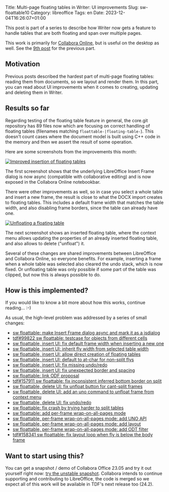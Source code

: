 Title: Multi-page floating tables in Writer: UI improvements
Slug: sw-floattable10
Category: libreoffice
Tags: en
Date: 2023-12-04T16:26:07+01:00

This post is part of a series to describe how Writer now gets a feature to handle tables that are
both floating and span over multiple pages.

This work is primarily for [Collabora Online](https://www.collaboraoffice.com/), but is useful on
the desktop as well. See the [9th post]({filename}/2023/sw-floattable9.md) for the previous part.

## Motivation

Previous posts described the hardest part of multi-page floating tables: reading them from
documents, so we layout and render them. In this part, you can read about UI improvements when it
comes to creating, updating and deleting them in Writer.

## Results so far

Regarding testing of the floating table feature in general, the core.git repository has 89 files now which are focusing on correct
handling of floating tables (filenames matching `floattable-|floating-table-`). This doesn't count
cases where the document model is built using C++ code in the memory and then we assert the result
of some operation.

Here are some screenshots from the improvements this month:

[![Improved insertion of floating tables](https://share.vmiklos.hu/blog/sw-floattable10/2023-11-13-floattable-lok-insert-ui.png)](https://share.vmiklos.hu/blog/sw-floattable10/2023-11-13-floattable-lok-insert-ui.png)

The first screenshot shows that the underlying LibreOffice Insert Frame dialog is now async
(compatible with collaborative editing) and is now exposed in the Collabora Online notebookbar.

There were other improvements as well, so in case you select a whole table and insert a new frame,
the result is close to what the DOCX import creates to floating tables. This includes a default
frame width that matches the table width, and also disabling frame borders, since the table can
already have one.

[![Unfloating a floating table](https://share.vmiklos.hu/blog/sw-floattable10/2023-11-21-floattable-lok-edit-delete-ui.png)](https://share.vmiklos.hu/blog/sw-floattable10/2023-11-21-floattable-lok-edit-delete-ui.png)

The next screenshot shows an inserted floating table, where the context menu allows updating the
properties of an already inserted floating table, and also allows to delete ("unfloat") it.

Several of these changes are shared improvements between LibreOffice and Collabora Online, so
everyone benefits. For example, inserting a frame when a whole table was selected also cleared the
undo stack, which is now fixed. Or unfloating table was only possible if some part of the table was
clipped, but now this is always possible to do.

## How is this implemented?

If you would like to know a bit more about how this works, continue reading... :-)

As usual, the high-level problem was addressed by a series of small changes:

- [sw floattable: make Insert Frame dialog async and mark it as a jsdialog](https://git.libreoffice.org/core/commit/35925357f86e01612df28a092d71b6e216195636)
- [tdf#99822 sw floattable: testcase for objects from different cells](https://git.libreoffice.org/core/commit/0bf60e32c0ac2bf79fad6c29c39c6f6a3f9ce8e8)
- [sw floattable, insert UI: fix default frame width when inserting a new one](https://git.libreoffice.org/core/commit/4f1121255ebac035a439d242b47c2f81124418c3)
- [sw floattable, insert UI: inherit fly width from selected table width](https://git.libreoffice.org/core/commit/0ecb69d53864b582eb59533729ada01d85d383e6)
- [sw floattable, insert UI: allow direct creation of floating tables](https://git.libreoffice.org/core/commit/e306352b9ddd8bddfc37f0cfaac078d9260650d6)
- [sw floattable, insert UI: default to at-char for non-split flys](https://git.libreoffice.org/core/commit/8d973c5b9405bfa6964d3dfebd0017fd60ec3eca)
- [sw floattable, insert UI: fix missing undo/redo](https://git.libreoffice.org/core/commit/6c761fa3b40d296444681d8d2f991e5a6b7e5b71)
- [sw floattable, insert UI: fix unexpected border and spacing](https://git.libreoffice.org/core/commit/c1a535ee2db757b2e40683dc918cbad8b7429cfa)
- [sw floattable: link ODF proposal](https://git.libreoffice.org/core/commit/bda066a77f4167bf83c0167afb6998c2890e60e0)
- [tdf#157911 sw floattable: fix inconsistent inferred bottom border on split](https://git.libreoffice.org/core/commit/47d824dd167eb34b08e5aec7141d2d9e6e996b34)
- [sw floattable, delete UI: fix unfloat button for cant-split frames](https://git.libreoffice.org/core/commit/2f42d8acd2d06f848c9e680c42a0f7834a9a641f)
- [sw floattable, delete UI: add an uno command to unfloat frame from context menu](https://git.libreoffice.org/core/commit/871ca5dd73b34086fad1e57d4697f43a6739a11d)
- [sw floattable, delete UI: fix undo/redo](https://git.libreoffice.org/core/commit/45a4ed02281a7a8ca52fccf626c792e417c8ef1c)
- [sw floattable: fix crash by trying harder to split tables](https://git.libreoffice.org/core/commit/223d2fac61e061478721a7a4a89b1362f5037d8f)
- [sw floattable: add per-frame wrap-on-all-pages mode](https://git.libreoffice.org/core/commit/b1b0cc1b0bb473155b5b089199ca99bb1dc40e42)
- [sw floattable, per-frame wrap-on-all-pages mode: add UNO API](https://git.libreoffice.org/core/commit/a596070f8ac11ed0cd22baf55704037a6b8d9c4d)
- [sw floattable, per-frame wrap-on-all-pages mode: add layout](https://git.libreoffice.org/core/commit/272c3548c4d2362eb737947c8cbb017e2d55aae1)
- [sw floattable, per-frame wrap-on-all-pages mode: add ODT filter](https://git.libreoffice.org/core/commit/7f58b57b47e6642cb9a7aeac48915b30148042d2)
- [tdf#158341 sw floattable: fix layout loop when fly is below the body frame](https://git.libreoffice.org/core/commit/ce2fc5eb29b4e252993b549dee002fa8948c8386)

## Want to start using this?

You can get a snapshot / demo of Collabora Office 23.05 and try it out yourself right now: [try the
unstable snapshot](https://www.collaboraoffice.com/collabora-office-latest-snapshot/).  Collabora
intends to continue supporting and contributing to LibreOffice, the code is merged so we expect all
of this work will be available in TDF's next release too (24.2).
